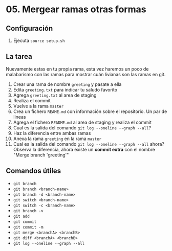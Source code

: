 # 05. Mergear ramas otras formas

## Configuración

1. Ejecuta `source setup.sh`

## La tarea

Nuevamente estas en tu propia rama, esta vez haremos un poco de malabarismo con las ramas para mostrar cuán livianas son las ramas en git.

1. Crear una rama de nombre `greeting` y pasate a ella
2. Edita `greeting.txt` para indicar tu saludo favorito
3. Agrega `greeting.txt` al area de staging
4. Realiza el commit
5. Vuelve a la rama `master`
6. Crea un fichero `REAME.md` con información sobre el repositorio. Un par de lineas
7. Agrega el fichero `README.md` al area de staging y realiza el commit
8. Cual es la salida del comando `git log --oneline --graph --all`?
9. Haz la diferencia entre ambas ramas
10. Anexa la rama `greeting` en la rama `master`
11. Cual es la salida del comando `git log --oneline --graph --all` ahora? Observa la diferencia, ahora existe un **commit extra** con el nombre "Merge branch 'greeting'"

## Comandos útiles

- `git branch`
- `git branch <branch-name>`
- `git branch -d <branch-name>`
- `git switch <branch-name>`
- `git switch -c <branch-name>`
- `git branch -v`
- `git add`
- `git commit`
- `git commit -m`
- `git merge <branchA> <branchB>`
- `git diff <branchA> <branchB>`
- `git log --oneline --graph --all`
